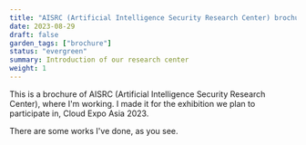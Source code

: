 ```yaml
---
title: "AISRC (Artificial Intelligence Security Research Center) brochure"
date: 2023-08-29
draft: false
garden_tags: ["brochure"]
status: "evergreen"
summary: Introduction of our research center
weight: 1
---
```


This is a brochure of AISRC (Artificial Intelligence Security Research Center), where I'm working. I made it for the exhibition we plan to participate in, Cloud Expo Asia 2023.

There are some works I've done, as you see.

